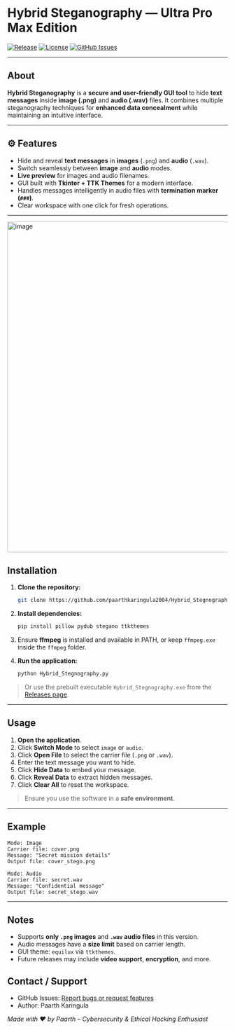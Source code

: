 #  Hybrid Steganography — Ultra Pro Max Edition

[![Release](https://img.shields.io/github/v/release/paarthkaringula2004/Hybrid_Stegnography)](https://github.com/paarthkaringula2004/Hybrid_Stegnography/releases)
[![License](https://img.shields.io/github/license/paarthkaringula2004/Hybrid_Stegnography)](LICENSE)
[![GitHub Issues](https://img.shields.io/github/issues/paarthkaringula2004/Hybrid_Stegnography)](https://github.com/paarthkaringula2004/Hybrid_Stegnography/issues)

---

##  About

**Hybrid Steganography** is a **secure and user-friendly GUI tool** to hide **text messages** inside **image (.png)** and **audio (.wav)** files. It combines multiple steganography techniques for **enhanced data concealment** while maintaining an intuitive interface.

---

## ⚙️ Features

- Hide and reveal **text messages** in **images** (`.png`) and **audio** (`.wav`).  
- Switch seamlessly between **image** and **audio** modes.  
- **Live preview** for images and audio filenames.  
- GUI built with **Tkinter + TTK Themes** for a modern interface.  
- Handles messages intelligently in audio files with **termination marker (`###`)**.  
- Clear workspace with one click for fresh operations.

---
<img width="1299" height="755" alt="image" src="https://github.com/user-attachments/assets/491a0abb-a718-4fc0-a00a-755c5a47f8d3" />

##  Installation

1. **Clone the repository:**  
   ```bash
   git clone https://github.com/paarthkaringula2004/Hybrid_Stegnography.git


2. **Install dependencies:**

   ```bash
   pip install pillow pydub stegano ttkthemes
   ```

3. Ensure **ffmpeg** is installed and available in PATH, or keep `ffmpeg.exe` inside the `ffmpeg` folder.

4. **Run the application:**

   ```bash
   python Hybrid_Stegnography.py
   ```

> Or use the prebuilt executable `Hybrid_Stegnography.exe` from the [Releases page](https://github.com/paarthkaringula2004/Hybrid_Stegnography/releases).

---

##  Usage

1. **Open the application**.
2. Click **Switch Mode** to select `image` or `audio`.
3. Click **Open File** to select the carrier file (`.png` or `.wav`).
4. Enter the text message you want to hide.
5. Click **Hide Data** to embed your message.
6. Click **Reveal Data** to extract hidden messages.
7. Click **Clear All** to reset the workspace.

>  Ensure you use the software in a **safe environment**.

---

##  Example

```text
Mode: Image
Carrier file: cover.png
Message: "Secret mission details"
Output file: cover_stego.png

Mode: Audio
Carrier file: secret.wav
Message: "Confidential message"
Output file: secret_stego.wav
```

---

##  Notes

* Supports **only `.png` images** and **`.wav` audio files** in this version.
* Audio messages have a **size limit** based on carrier length.
* GUI theme: `equilux` via `ttkthemes`.
* Future releases may include **video support**, **encryption**, and more.



##  Contact / Support

* GitHub Issues: [Report bugs or request features](https://github.com/paarthkaringula2004/Hybrid_Stegnography/issues)
* Author: Paarth Karingula

*Made with ❤️ by Paarth – Cybersecurity & Ethical Hacking Enthusiast*

